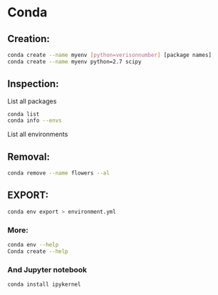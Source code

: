 # Conda
## Creation:
```bash
conda create --name myenv [python=verisonnumber] [package names]
conda create --name myenv python=2.7 scipy
```
## Inspection:
List all packages
```bash
conda list
conda info --envs
```
List all environments

## Removal:
```bash
conda remove --name flowers --al
```

## EXPORT:
```bash
conda env export > environment.yml
```

### More:
```bash
conda env --help
Conda create --help
```

### And Jupyter notebook
```bash
conda install ipykernel
```
